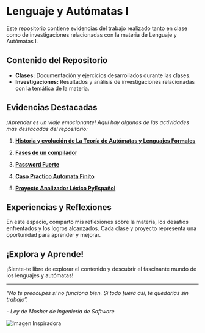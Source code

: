 
# Lenguaje y Autómatas I

Este repositorio contiene evidencias del trabajo realizado tanto en clase como de investigaciones relacionadas con la materia de Lenguaje y Autómatas I.

## Contenido del Repositorio

- **Clases:** Documentación y ejercicios desarrollados durante las clases.
- **Investigaciones:** Resultados y análisis de investigaciones relacionadas con la temática de la materia.

## Evidencias Destacadas

*¡Aprender es un viaje emocionante! Aquí hay algunas de las actividades más destacadas del repositorio:*

1. **[Historia y evolución de La Teoría de Autómatas y Lenguajes Formales](https://github.com/MartinFV-001/Lenguaje-y-Automtas-I/blob/6482fe373cb93a5941c63b3ee36acf2d6086e6ce/Tema%201/1.1.%20Historia%20y%20evoluci%C3%B3n%20de%20La%20Teor%C3%ADa%20de%20Aut%C3%B3matas%20y%20Lenguajes%20Formales.md)**

2. **[Fases de un compilador](https://github.com/MartinFV-001/Lenguaje-y-Automtas-I/blob/76c3b467522405b1095447d88b5fce0117c48749/Tema%201/1.2.%20Fases%20de%20un%20compilad.md)**

3. **[Password Fuerte](https://github.com/MartinFV-001/Lenguaje-y-Automtas-I/blob/33b48db78db581101faa77374b1ca184b150f04e/Tema%202/2.3%20Password_Fuerte.md)**

4. **[Caso Practico Automata Finito](https://github.com/MartinFV-001/Lenguaje-y-Automtas-I/blob/62dd9c2e6667931e18ee6c7f24e2b0e1f38af64d/Tema%203/3.2%20Caso%20Practico%20Automata%20Finito.md)**
5. **[Proyecto Analizador Léxico PyEspañol](https://github.com/MartinFV-001/Lenguaje-y-Automtas-I/tree/1440c228a07a7da2c0d9b3410522f4db1e7d7433/Tema%204)**

## Experiencias y Reflexiones

En este espacio, comparto mis reflexiones sobre la materia, los desafíos enfrentados y los logros alcanzados. Cada clase y proyecto representa una oportunidad para aprender y mejorar.

## ¡Explora y Aprende!

¡Siente-te libre de explorar el contenido y descubrir el fascinante mundo de los lenguajes y autómatas!

---

*“No te preocupes si no funciona bien. Si todo fuera así, te quedarías sin trabajo”.*

*- Ley de Mosher de Ingeniería de Software*

![Imagen Inspiradora](https://i.pinimg.com/564x/b1/8d/c0/b18dc07fac81e4a6b6d69c8a92fe3aa2.jpg)
